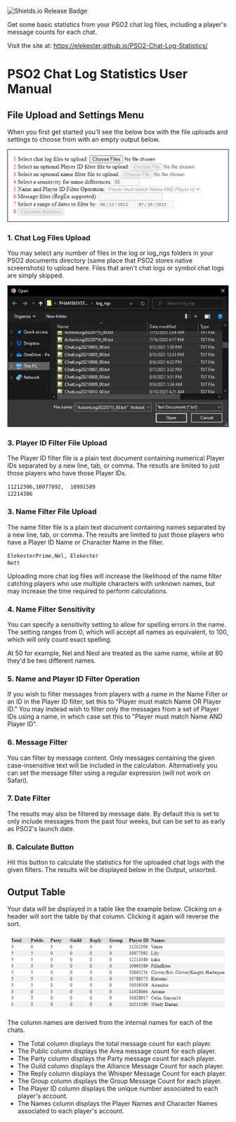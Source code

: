 ![Shields.io Release Badge](https://img.shields.io/github/v/release/elekester/pso2-chat-log-statistics)

Get some basic statistics from your PSO2 chat log files, including a player's message counts for each chat.

Visit the site at: https://elekester.github.io/PSO2-Chat-Log-Statistics/

# PSO2 Chat Log Statistics User Manual

## File Upload and Settings Menu

When you first get started you'll see the below box with the file uploads and settings to choose from with an empty output below.

![Options Menu Example](images/options_menu.png)

### 1. Chat Log Files Upload

You may select any number of files in the log or log_ngs folders in your PSO2 documents directory (same place that PSO2 stores native screenshots) to upload here. Files that aren't chat logs or symbol chat logs are simply skipped.

![File Selecting Example](images/file_select.png)

### 3. Player ID Filter File Upload

The Player ID filter file is a plain text document containing numerical Player IDs separated by a new line, tab, or comma. The resutls are limited to just those players who have those Player IDs.

```
11212306,10077092,  10991589
12214386
```

### 3. Name Filter File Upload

The name filter file is a plain text document containing names separated by a new line, tab, or comma. The results are limited to just those players who have a Player ID Name or Character Name in the filter.

```
ElekesterPrime,Nel, Elekester
Nett
```

Uploading more chat log files will increase the likelihood of the name filter catching players who use multiple characters with unknown names, but may increase the time required to perform calculations.

### 4. Name Filter Sensitivity

You can specify a sensitivity setting to allow for spelling errors in the name. The setting ranges from 0, which will accept all names as equivalent, to 100, which will only count exact spelling.

At 50 for example, Nel and Neol are treated as the same name, while at 80 they'd be two different names.

### 5. Name and Player ID Filter Operation

If you wish to filter messages from players with a name in the Name Filter or an ID in the Player ID filter, set this to "Player must match Name OR Player ID." You may instead wish to filter only the messages from a set of Player IDs using a name, in which case set this to "Player must match Name AND Player ID". 

### 6. Message Filter

You can filter by message content. Only messages containing the given case-insensitive text will be included in the calculation. Alternatively you can set the message filter using a regular expression (will not work on Safari).

### 7. Date Filter

The results may also be filtered by message date. By default this is set to only include messages from the past four weeks, but can be set to as early as PSO2's launch date.

### 8. Calculate Button

Hit this button to calculate the statistics for the uploaded chat logs with the given filters. The results will be displayed below in the Output, unsorted.

## Output Table

Your data will be displayed in a table like the example below. Clicking on a header will sort the table by that column. Clicking it again will reverse the sort.

![Output Example](images/output.png)

The column names are derived from the internal names for each of the chats.

* The Total column displays the total message count for each player.
* The Public column displays the Area message count for each player.
* The Party column displays the Party message count for each player.
* The Guild column displays the Alliance Message Count for each player.
* The Reply column displays the Whisper Message Count for each player.
* The Group column displays the Group Message Count for each player.
* The Player ID column displays the unique number associated to each player's account.
* The Names column displays the Player Names and Character Names associated to each player's account.

